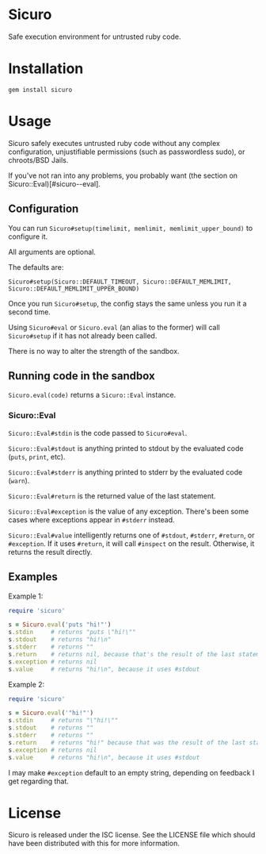 # Sicuro

Safe execution environment for untrusted ruby code.

# Installation

    gem install sicuro

# Usage

Sicuro safely executes untrusted ruby code without any complex configuration,
unjustifiable permissions (such as passwordless sudo), or chroots/BSD Jails.

If you've not ran into any problems, you probably want (the section on Sicuro::Eval)[#sicuro--eval].

## Configuration

You can run `Sicuro#setup(timelimit, memlimit, memlimit_upper_bound)` to configure it.

All arguments are optional.

The defaults are:

`Sicuro#setup(Sicuro::DEFAULT_TIMEOUT, Sicuro::DEFAULT_MEMLIMIT, Sicuro::DEFAULT_MEMLIMIT_UPPER_BOUND)`

Once you run `Sicuro#setup`, the config stays the same unless you run it a second time.

Using `Sicuro#eval` or `Sicuro.eval` (an alias to the former) will call `Sicuro#setup`
if it has not already been called.

There is no way to alter the strength of the sandbox.

## Running code in the sandbox

`Sicuro.eval(code)` returns a `Sicuro::Eval` instance.

### Sicuro::Eval

`Sicuro::Eval#stdin` is the code passed to `Sicuro#eval`.

`Sicuro::Eval#stdout` is anything printed to stdout by the evaluated code (`puts`, `print`, etc).

`Sicuro::Eval#stderr` is anything printed to stderr by the evaluated code (`warn`).

`Sicuro::Eval#return` is the returned value of the last statement.

`Sicuro::Eval#exception` is the value of any exception. There's been some cases where exceptions appear in `#stderr` instead.

`Sicuro::Eval#value` intelligently returns one of `#stdout`, `#stderr`, `#return`, or `#exception`. If it uses `#return`, it will call `#inspect` on the result. Otherwise, it returns the result directly.

## Examples

Example 1:

```ruby
require 'sicuro'

s = Sicuro.eval('puts "hi!"')
s.stdin     # returns "puts \"hi!\""
s.stdout    # returns "hi!\n"
s.stderr    # returns ""
s.return    # returns nil, because that's the result of the last statement.
s.exception # returns nil
s.value     # returns "hi!\n", because it uses #stdout
```

Example 2:

```ruby
require 'sicuro'

s = Sicuro.eval('"hi!"')
s.stdin     # returns "\"hi!\""
s.stdout    # returns ""
s.stderr    # returns ""
s.return    # returns "hi!" because that was the result of the last statement.
s.exception # returns nil
s.value     # returns "hi!\n", because it uses #stdout
```

I may make `#exception` default to an empty string, depending on feedback I get regarding that.

# License

Sicuro is released under the ISC license. See the LICENSE file which should have
been distributed with this for more information.

